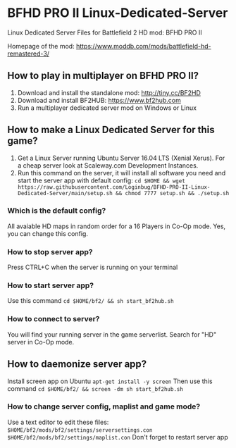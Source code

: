 # BFHD PRO II Linux-Dedicated-Server

Linux Dedicated Server Files for Battlefield 2 HD mod: BFHD PRO II 

Homepage of the mod:
https://www.moddb.com/mods/battlefield-hd-remastered-3/

## How to play in multiplayer on BFHD PRO II?
1) Download and install the standalone mod: http://tiny.cc/BF2HD
2) Download and install BF2HUB: https://www.bf2hub.com
3) Run a multiplayer dedicated server mod on Windows or Linux

## How to make a Linux Dedicated Server for this game?
1) Get a Linux Server running Ubuntu Server 16.04 LTS (Xenial Xerus). For a cheap server look at Scaleway.com Development Instances. 
2) Run this command on the server, it will install all software you need and start the server app with default config:
```cd $HOME && wget https://raw.githubusercontent.com/Loginbug/BFHD-PRO-II-Linux-Dedicated-Server/main/setup.sh && chmod 7777 setup.sh && ./setup.sh```

### Which is the default config?
All avaiable HD maps in random order for a 16 Players in Co-Op mode. Yes, you can change this config.

### How to stop server app?
Press CTRL+C when the server is running on your terminal

### How to start server app?
Use this command
```cd $HOME/bf2/ && sh start_bf2hub.sh```

### How to connect to server?
You will find your running server in the game serverlist. Search for "HD" server in Co-Op mode.

## How to daemonize server app?
Install screen app on Ubuntu
```apt-get install -y screen```
Then use this command
```cd $HOME/bf2/ && screen -dm sh start_bf2hub.sh```

### How to change server config, maplist and game mode?
Use a text editor to edit these files:
``` $HOME/bf2/mods/bf2/settings/serversettings.con```
``` $HOME/bf2/mods/bf2/settings/maplist.con```
Don't forget to restart server app
